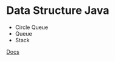 # Data Structure Java

- Circle Queue
- Queue
- Stack

[Docs](https://www.notion.so/heloisa-programacao/Estrutura-de-Dados-1c49751bb2654b06b6be56808651da7e?pvs=4)
